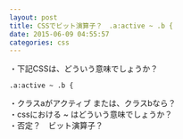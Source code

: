 ```yaml
---
layout: post
title: CSSでビット演算子？　.a:active ~ .b {
date: 2015-06-09 04:55:57
categories: css
---
```

<p>・下記CSSは、どういう意味でしょうか？</p>

<pre><code>.a:active ~ .b {
</code></pre>

<p>・クラスaがアクティブ または、クラスbなら？<br>
・cssにおける ~ はどういう意味でしょうか？<br>
・否定？　ビット演算子？</p>
